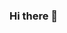 ### Hi there 👋

<!--
**CEPlatt/ceplatt** is a ✨ _special_ ✨ repository because its `README.md` (this file) appears on your GitHub profile.

Here are some ideas to get you started:

- 🔭 I’m currently working on completing a degree in cybersecurity. This assignment entails writing a summary of our upcoming goals when using github.
-->
